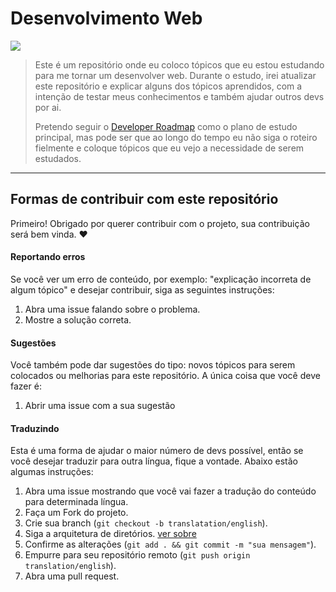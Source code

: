 # Desenvolvimento Web

![](../../imgs/cover.jpg)

> Este é um repositório onde eu coloco tópicos que eu estou estudando para me tornar um desenvolver web. Durante o estudo, irei atualizar este repositório e explicar alguns dos tópicos aprendidos, com a intenção de testar meus conhecimentos e também ajudar outros devs por ai.
>
> Pretendo seguir o [Developer Roadmap](https://github.com/kamranahmedse/developer-roadmap) como o plano de estudo principal, mas pode ser que ao longo do tempo eu não siga o roteiro fielmente e coloque tópicos que eu vejo a necessidade de serem estudados.

---

## Formas de contribuir com este repositório
Primeiro! Obrigado por querer contribuir com o projeto, sua contribuição será bem vinda. :heart:

#### Reportando erros
Se você ver um erro de conteúdo, por exemplo: "explicação incorreta de algum tópico" e desejar contribuir, siga as seguintes instruções: 
1. Abra uma issue falando sobre o problema.
2. Mostre a solução correta.

#### Sugestões
Você também pode dar sugestões do tipo: novos tópicos para serem colocados ou melhorias para este repositório. A única coisa que você deve fazer é:
1. Abrir uma issue com a sua sugestão 

#### Traduzindo
Esta é uma forma de  ajudar o maior número de devs possível, então se você desejar traduzir para outra língua, fique a vontade. Abaixo estão algumas instruções:
1. Abra uma issue mostrando que você vai fazer a tradução do conteúdo para determinada língua.
2. Faça um Fork do projeto.
3. Crie sua branch (`git checkout -b translatation/english`).
4. Siga a arquitetura de diretórios. [ver sobre](traducoes/README.md)
5. Confirme as alterações (`git add . && git commit -m "sua mensagem"`).
6. Empurre para seu repositório remoto (`git push origin translation/english`).
7. Abra uma pull request.
